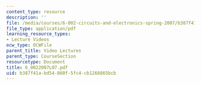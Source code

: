 ```yaml
---
content_type: resource
description: ''
file: /media/courses/6-002-circuits-and-electronics-spring-2007/b387f41abd54860f5fc4cb1266865bcb_6_0022007L07.pdf
file_type: application/pdf
learning_resource_types:
- Lecture Videos
ocw_type: OCWFile
parent_title: Video Lectures
parent_type: CourseSection
resourcetype: Document
title: 6_0022007L07.pdf
uid: b387f41a-bd54-860f-5fc4-cb1266865bcb
---
```

